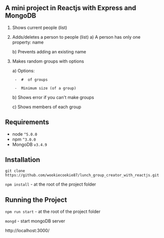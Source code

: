 ## A mini project in Reactjs with Express and MongoDB  

1. Shows current people (list)

2. Adds/deletes a person to people (list)
   a) A person has only one property: name

   b) Prevents adding an existing name

3. Makes random groups with options

   a) Options:  

        -  #  of groups

        -  Minimum size (of a group)

   b) Shows error if you can't make groups

   c) Shows members of each group


## Requirements
* node `^5.0.0`
* npm `^3.0.0`
* MongoDB `v3.4.9`

## Installation

`git clone https://github.com/wookiecookie87/lunch_group_creator_with_reactjs.git`

`npm install` - at the root of the project folder

## Running the Project
`npm run start` - at the root of the project folder

`mongd` - start mongoDB server

http://localhost:3000/
